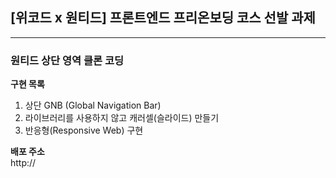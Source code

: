 ## [위코드 x 원티드] 프론트엔드 프리온보딩 코스 선발 과제
-----
### 원티드 상단 영역 클론 코딩
 
<b> 구현 목록</b>
1. 상단 GNB (Global Navigation Bar)
2. 라이브러리를 사용하지 않고 캐러셀(슬라이드) 만들기
3. 반응형(Responsive Web) 구현

<b> 배포 주소</b><br/>
http://
